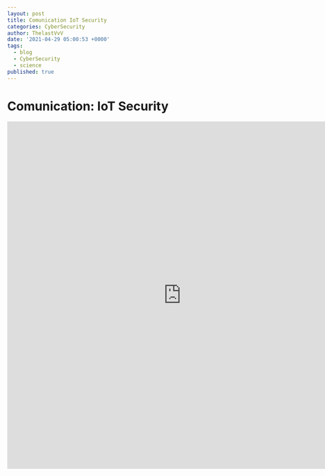 ```yaml
---
layout: post
title: Comunication IoT Security
categories: CyberSecurity
author: ThelastVvV
date: '2021-04-29 05:00:53 +0000'
tags:
  - blog
  - CyberSecurity
  - science
published: true
---
```



# Comunication: IoT Security


<embed src="https://www.thelastvvv.com/images/posts/6/iotsec.pdf" width="800" height="800" type="application/pdf" />

